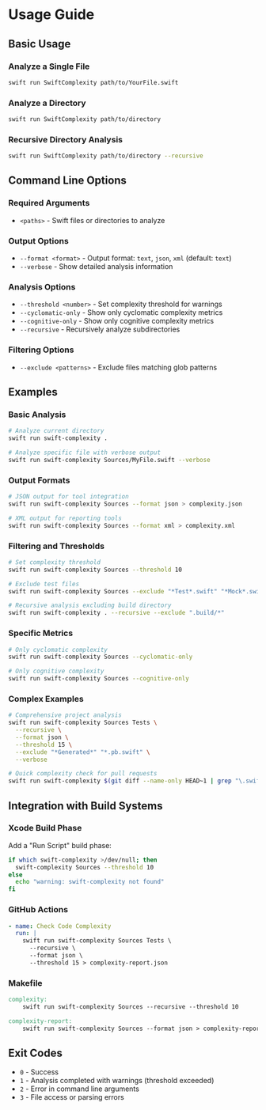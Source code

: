 # Usage Guide

## Basic Usage

### Analyze a Single File

```bash
swift run SwiftComplexity path/to/YourFile.swift
```

### Analyze a Directory

```bash
swift run SwiftComplexity path/to/directory
```

### Recursive Directory Analysis

```bash
swift run SwiftComplexity path/to/directory --recursive
```

## Command Line Options

### Required Arguments

- `<paths>` - Swift files or directories to analyze

### Output Options

- `--format <format>` - Output format: `text`, `json`, `xml` (default: `text`)
- `--verbose` - Show detailed analysis information

### Analysis Options

- `--threshold <number>` - Set complexity threshold for warnings
- `--cyclomatic-only` - Show only cyclomatic complexity metrics
- `--cognitive-only` - Show only cognitive complexity metrics
- `--recursive` - Recursively analyze subdirectories

### Filtering Options

- `--exclude <patterns>` - Exclude files matching glob patterns

## Examples

### Basic Analysis

```bash
# Analyze current directory
swift run swift-complexity .

# Analyze specific file with verbose output
swift run swift-complexity Sources/MyFile.swift --verbose
```

### Output Formats

```bash
# JSON output for tool integration
swift run swift-complexity Sources --format json > complexity.json

# XML output for reporting tools
swift run swift-complexity Sources --format xml > complexity.xml
```

### Filtering and Thresholds

```bash
# Set complexity threshold
swift run swift-complexity Sources --threshold 10

# Exclude test files
swift run swift-complexity Sources --exclude "*Test*.swift" "*Mock*.swift"

# Recursive analysis excluding build directory
swift run swift-complexity . --recursive --exclude ".build/*"
```

### Specific Metrics

```bash
# Only cyclomatic complexity
swift run swift-complexity Sources --cyclomatic-only

# Only cognitive complexity
swift run swift-complexity Sources --cognitive-only
```

### Complex Examples

```bash
# Comprehensive project analysis
swift run swift-complexity Sources Tests \
  --recursive \
  --format json \
  --threshold 15 \
  --exclude "*Generated*" "*.pb.swift" \
  --verbose

# Quick complexity check for pull requests
swift run swift-complexity $(git diff --name-only HEAD~1 | grep "\.swift$")
```

## Integration with Build Systems

### Xcode Build Phase

Add a "Run Script" build phase:

```bash
if which swift-complexity >/dev/null; then
  swift-complexity Sources --threshold 10
else
  echo "warning: swift-complexity not found"
fi
```

### GitHub Actions

```yaml
- name: Check Code Complexity
  run: |
    swift run swift-complexity Sources Tests \
      --recursive \
      --format json \
      --threshold 15 > complexity-report.json
```

### Makefile

```makefile
complexity:
	swift run swift-complexity Sources --recursive --threshold 10

complexity-report:
	swift run swift-complexity Sources --format json > complexity-report.json
```

## Exit Codes

- `0` - Success
- `1` - Analysis completed with warnings (threshold exceeded)
- `2` - Error in command line arguments
- `3` - File access or parsing errors